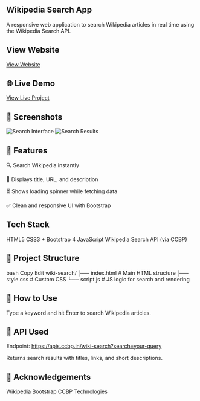 ## Wikipedia Search App
A responsive web application to search Wikipedia articles in real time using the Wikipedia Search API.

## View Website
[View Website](https://jeshuwikipedia.ccbp.tech/)

## 🌐 Live Demo

[View Live Project](https://drive.google.com/file/d/1C1Cwtr7Fh7faU9cCSrnytsKTmEY9cUwy/view?usp=drive_link) 

## 📸 Screenshots

![Search Interface](https://res.cloudinary.com/dwrt0nczc/image/upload/v1754477818/Screenshot_2025-08-06_161242_oblbj4.png)
![Search Results](https://res.cloudinary.com/dwrt0nczc/image/upload/v1754477771/Screenshot_2025-08-06_161303_j9tw2w.png)


## 🚀 Features
🔍 Search Wikipedia instantly

🧾 Displays title, URL, and description

⏳ Shows loading spinner while fetching data

✅ Clean and responsive UI with Bootstrap

## Tech Stack

HTML5
CSS3 + Bootstrap 4
JavaScript 
Wikipedia Search API (via CCBP)

## 📂 Project Structure
bash
Copy
Edit
wiki-search/
├── index.html       # Main HTML structure
├── style.css        # Custom CSS
└── script.js        # JS logic for search and rendering

## 🧪 How to Use
Type a keyword and hit Enter to search Wikipedia articles.

## 📡 API Used
Endpoint: https://apis.ccbp.in/wiki-search?search=your-query

Returns search results with titles, links, and short descriptions.

## 🙏 Acknowledgements

Wikipedia
Bootstrap
CCBP Technologies


